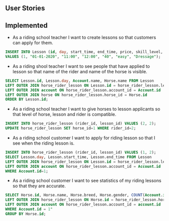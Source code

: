 ## User Stories

## Implemented
* As a riding school teacher I want to create lessons so that customers can apply for them.

```sql
INSERT INTO Lesson (id, day, start_time, end_time, price, skill_level, type_of_lesson) 
VALUES (1, "01-01-2020", "11:00", "12:00", "40", "easy", "Dressage");
```

* As a riding shool teacher I want to see people that have applied to lesson so that name of the rider and name of the horse is visible.

```sql
SELECT Lesson.id, Lesson.day, Account.name, Horse.name FROM Lesson
LEFT OUTER JOIN horse_rider_lesson ON Lesson.id = horse_rider_lesson.lesson_id
LEFT OUTER JOIN account ON horse_rider_lesson.account_id = Account.id
LEFT OUTER JOIN horse ON horse_rider_lesson.horse_id = Horse.id
ORDER BY Lesson.id;
```

* As a riding school teacher I want to give horses to lesson applicants so that level of horse, lesson and rider is compatible.

```sql
INSERT INTO horse_rider_lesson (rider_id, lesson_id) VALUES (2, 2);
UPDATE horse_rider_lesson SET horse_id=1 WHERE rider_id=2;
```

* As a riding school customer I want to apply for riding lesson so that I see when the riding lesson is.
```sql
INSERT INTO horse_rider_lesson (rider_id, lesson_id) VALUES (1, 2);
SELECT Lesson.day, Lesson.start_time, Lesson.end_time FROM Lesson
LEFT OUTER JOIN horse_rider_lesson ON Lesson.id = horse_rider_lesson.lesson_id
LEFT OUTER JOIN account ON horse_rider_lesson.account_id = Account.id
WHERE Account.id=1;
```

* As a riding school customer I want to see statistics of my riding lessons so that they are accurate.

```sql
SELECT Horse.id, Horse.name, Horse.breed, Horse.gender, COUNT(Account.id) FROM Horse
LEFT OUTER JOIN horse_rider_lesson ON Horse.id = horse_rider_lesson.horse_id
LEFT OUTER JOIN account ON horse_rider_lesson.account_id = account.id
WHERE Account.id = 1"
GROUP BY Horse.id;
```



